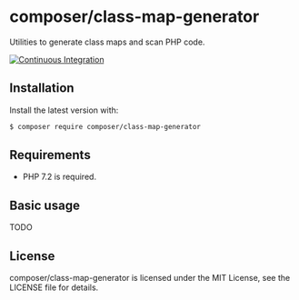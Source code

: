 composer/class-map-generator
============================

Utilities to generate class maps and scan PHP code.

[![Continuous Integration](https://github.com/composer/class-map-generator/workflows/Continuous%20Integration/badge.svg?branch=main)](https://github.com/composer/class-map-generator/actions)


Installation
------------

Install the latest version with:

```bash
$ composer require composer/class-map-generator
```


Requirements
------------

* PHP 7.2 is required.


Basic usage
-----------

TODO


License
-------

composer/class-map-generator is licensed under the MIT License, see the LICENSE file for details.
